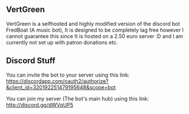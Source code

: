 ## VertGreen
VertGreen is a selfhosted and highly modified version of the discord bot FredBoat (A music bot), It is designed to be completely lag free however I cannot guarantee this since It is hosted on a 2.50 euro server :D and I am currently not set up with patron donations etc.
## Discord Stuff

You can invite the bot to your server using this link:
https://discordapp.com/oauth2/authorize?&client_id=320192251479195648&scope=bot

You can join my server (The bot's main hub) using this link:
http://discord.gg/dWVqUP5
